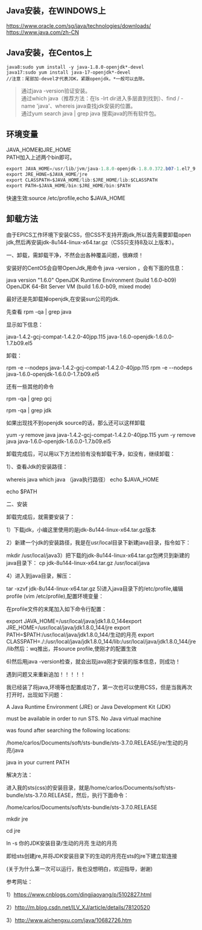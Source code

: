## Java安装，在WINDOWS上
https://www.oracle.com/sg/java/technologies/downloads/
https://www.java.com/zh-CN

## Java安装，在Centos上
````
java8:sudo yum install -y java-1.8.0-openjdk*-devel  
java17:sudo yum install java-17-openjdk*-devel  
//注意：尾部加-devel才代表JDK，紧跟openjdk，*一般可以去除。  
````
> 通过java -version验证安装。  
> 通过which java（推荐方法：在ls -lrt dir进入多层直到找到）、find / -name 'java'、whereis java查找jdk安装的位置。  
> 通过yum search java | grep java 搜索java的所有软件包。  

## 环境变量  
JAVA_HOME和JRE_HOME   
PATH加入上述两个bin即可。  
````java
export JAVA_HOME=/usr/lib/jvm/java-1.8.0-openjdk-1.8.0.372.b07-1.el7_9.x86_64
export JRE_HONE=$JAVA_HOME/jre
export CLASSPATH=$JAVA_HOME/lib:$JRE_HOME/lib:$CLASSPATH
export PATH=$JAVA_HOME/bin:$JRE_HOME/bin:$PATH
````
快速生效:source /etc/profile,echo $JAVA_HOME


## 卸载方法
由于EPICS工作环境下安装CSS，但CSS不支持开源jdk,所以首先需要卸载open jdk,然后再安装jdk-8u144-linux-x64.tar.gz（CSS只支持8及以上版本）。

一、卸载，需卸载干净，不然会出各种覆盖问题，很麻烦！

安装好的CentOS会自带OpenJdk,用命令 java -version ，会有下面的信息：

java version "1.6.0"
OpenJDK  Runtime Environment (build 1.6.0-b09)
OpenJDK 64-Bit Server VM (build 1.6.0-b09, mixed mode)

最好还是先卸载掉openjdk,在安装sun公司的jdk.

先查看 rpm -qa | grep java

显示如下信息：

java-1.4.2-gcj-compat-1.4.2.0-40jpp.115
java-1.6.0-openjdk-1.6.0.0-1.7.b09.el5

卸载：

rpm -e --nodeps java-1.4.2-gcj-compat-1.4.2.0-40jpp.115
rpm -e --nodeps java-1.6.0-openjdk-1.6.0.0-1.7.b09.el5

还有一些其他的命令

rpm -qa | grep gcj

rpm -qa | grep jdk

如果出现找不到openjdk source的话，那么还可以这样卸载

 yum -y remove java java-1.4.2-gcj-compat-1.4.2.0-40jpp.115
 yum -y remove java java-1.6.0-openjdk-1.6.0.0-1.7.b09.el5

卸载完成后，可以用以下方法检验有没有卸载干净，如没有，继续卸载：

1）、查看Jdk的安装路径：

whereis java
which java （java执行路径）
echo $JAVA_HOME

echo $PATH

二、安装

卸载完成后，就需要安装了：

1）下载jdk，小编这里使用的是jdk-8u144-linux-x64.tar.gz版本

2）新建一个jdk的安装路径，我是在usr/local目录下新建java目录，指令如下：

mkdir /usr/local/java3）把下载的jdk-8u144-linux-x64.tar.gz包拷贝到新建的java目录下：
cp jdk-8u144-linux-x64.tar.gz /usr/local/java

4）进入到java目录，解压：

tar -xzvf jdk-8u144-linux-x64.tar.gz
5)进入java目录下的/etc/profile,编辑profile (vim /etc/profile),配置环境变量：

在profile文件的末尾加入如下命令行配置：

export JAVA_HOME=/usr/local/java/jdk1.8.0_144export JRE_HOME=/usr/local/java/jdk1.8.0_144/jre export PATH=$PATH:/usr/local/java/jdk1.8.0_144/生动的月亮 export CLASSPATH=./:/usr/local/java/jdk1.8.0_144/lib:/usr/local/java/jdk1.8.0_144/jre/lib然后：wq推出，并source profile,使刚才的配置生效

6)然后用java -version检查，就会出现java刚才安装的版本信息，则成功！

遇到问题又来重新追加！！！！！

我已经装了将java,环境等也配置成功了，第一次也可以使用CSS，但是当我再次打开时，出现如下问题：

A Java Runtime Environment (JRE) or Java Development Kit (JDK)

must be available in order to run STS. No Java virtual machine

was found after searching the following locations:

/home/carlos/Documents/soft/sts-bundle/sts-3.7.0.RELEASE/jre/生动的月亮/java

java in your current PATH

解决方法：

进入我的sts(css)的安装目录，就是/home/carlos/Documents/soft/sts-bundle/sts-3.7.0.RELEASE，然后，执行下面命令：

/home/carlos/Documents/soft/sts-bundle/sts-3.7.0.RELEASE

mkdir jre

cd jre

ln -s 你的JDK安装目录/生动的月亮 生动的月亮

即给sts创建jre,并将JDK安装目录下的生动的月亮在sts的jre下建立软连接

(关于为什么第一次可以运行，我也没想明白，欢迎指导，谢谢)



参考网址：

1）https://www.cnblogs.com/dingjiaoyang/p/5102827.html

2）http://m.blog.csdn.net/ILV_XJ/article/details/78120520

3）http://www.aichengxu.com/java/10682726.htm


